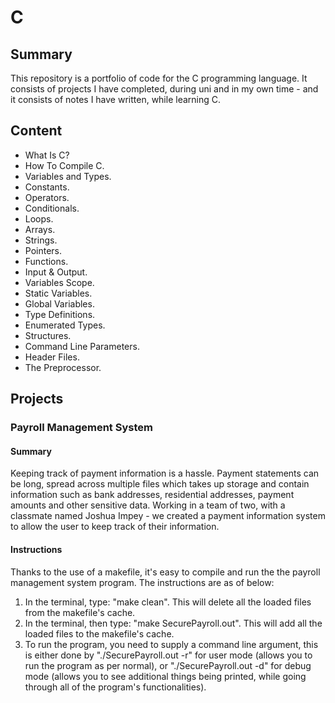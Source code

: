# C
## Summary
This repository is a portfolio of code for the C programming language. It consists of projects I have completed, during uni and in my own time - and it consists of notes I have written, while learning C. 

## Content
- What Is C?
- How To Compile C.
- Variables and Types.
- Constants. 
- Operators.
- Conditionals. 
- Loops. 
- Arrays.
- Strings.
- Pointers.
- Functions. 
- Input & Output. 
- Variables Scope. 
- Static Variables. 
- Global Variables. 
- Type Definitions. 
- Enumerated Types. 
- Structures. 
- Command Line Parameters. 
- Header Files. 
- The Preprocessor. 

## Projects
### Payroll Management System
#### Summary
Keeping track of payment information is a hassle. Payment statements can be long, spread across multiple files which takes up storage and contain information such as bank addresses, residential addresses, payment amounts and other sensitive data. Working in a team of two, with a classmate named Joshua Impey - we created a payment information system to allow the user to keep track of their information.
#### Instructions
Thanks to the use of a makefile, it's easy to compile and run the the payroll management system program. The instructions are as of below:
1. In the terminal, type: "make clean". This will delete all the loaded files from the makefile's cache. 
2. In the terminal, then type: "make SecurePayroll.out". This will add all the loaded files to the makefile's cache.
3. To run the program, you need to supply a command line argument, this is either done by "./SecurePayroll.out -r" for user mode (allows you to run the program as per normal), or "./SecurePayroll.out -d" for debug mode (allows you to see additional things being printed, while going through all of the program's functionalities). 
